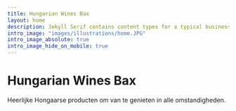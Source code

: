 ```yaml
---
title: Hungarian Wines Bax
layout: home
description: Jekyll Serif contains content types for a typical business website. The theme is fully responsive, blazing fast and artfully illustrated.
intro_image: "images/illustrations/home.JPG"
intro_image_absolute: true
intro_image_hide_on_mobile: true
---
```


# Hungarian Wines Bax

Heerlijke Hongaarse producten om van te genieten in alle omstandigheden.
